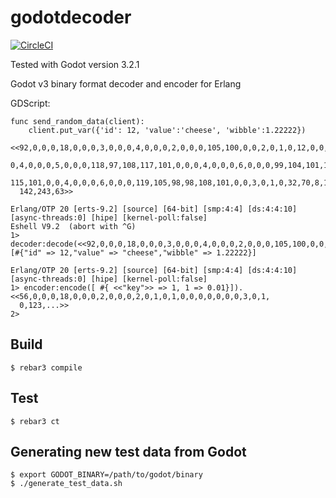 godotdecoder
=====
[![CircleCI](https://circleci.com/gh/wot123/godotdecoder.svg?style=svg)](https://circleci.com/gh/wot123/godotdecoder)

Tested with Godot version 3.2.1

Godot v3 binary format decoder and encoder for Erlang
  
  
GDScript:  

```
func send_random_data(client):
	client.put_var({'id': 12, 'value':'cheese', 'wibble':1.22222})
```

```
<<92,0,0,0,18,0,0,0,3,0,0,0,4,0,0,0,2,0,0,0,105,100,0,0,2,0,1,0,12,0,0,0,0,0,0,
  0,4,0,0,0,5,0,0,0,118,97,108,117,101,0,0,0,4,0,0,0,6,0,0,0,99,104,101,101,
  115,101,0,0,4,0,0,0,6,0,0,0,119,105,98,98,108,101,0,0,3,0,1,0,32,70,8,143,54,
  142,243,63>>
```

```
Erlang/OTP 20 [erts-9.2] [source] [64-bit] [smp:4:4] [ds:4:4:10] [async-threads:0] [hipe] [kernel-poll:false]  
Eshell V9.2  (abort with ^G)  
1> decoder:decode(<<92,0,0,0,18,0,0,0,3,0,0,0,4,0,0,0,2,0,0,0,105,100,0,0,2,0,1,0,12,0,0,0,0,0,0,0,4,0,0,0,5,0,0,0,118,97,108,117,101,0,0,0,4,0,0,0,6,0,0,0,99,104,101,101,115,101,0,0,4,0,0,0,6,0,0,0,119,105,98,98,108,101,0,0,3,0,1,0,32,70,8,143,54,142,243,63>>).
[#{"id" => 12,"value" => "cheese","wibble" => 1.22222}]
```

```
Erlang/OTP 20 [erts-9.2] [source] [64-bit] [smp:4:4] [ds:4:4:10] [async-threads:0] [hipe] [kernel-poll:false]  
1> encoder:encode([ #{ <<"key">> => 1, 1 => 0.01}]).
<<56,0,0,0,18,0,0,0,2,0,0,0,2,0,1,0,1,0,0,0,0,0,0,0,3,0,1,
  0,123,...>>
2> 

```
Build
-----

    $ rebar3 compile


Test
-----

    $ rebar3 ct  


Generating new test data from Godot
-----

    $ export GODOT_BINARY=/path/to/godot/binary
    $ ./generate_test_data.sh
